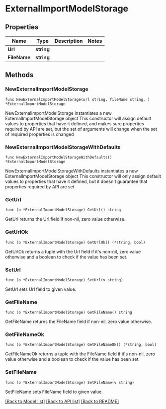 # ExternalImportModelStorage

## Properties

Name | Type | Description | Notes
------------ | ------------- | ------------- | -------------
**Url** | **string** |  | 
**FileName** | **string** |  | 

## Methods

### NewExternalImportModelStorage

`func NewExternalImportModelStorage(url string, fileName string, ) *ExternalImportModelStorage`

NewExternalImportModelStorage instantiates a new ExternalImportModelStorage object
This constructor will assign default values to properties that have it defined,
and makes sure properties required by API are set, but the set of arguments
will change when the set of required properties is changed

### NewExternalImportModelStorageWithDefaults

`func NewExternalImportModelStorageWithDefaults() *ExternalImportModelStorage`

NewExternalImportModelStorageWithDefaults instantiates a new ExternalImportModelStorage object
This constructor will only assign default values to properties that have it defined,
but it doesn't guarantee that properties required by API are set

### GetUrl

`func (o *ExternalImportModelStorage) GetUrl() string`

GetUrl returns the Url field if non-nil, zero value otherwise.

### GetUrlOk

`func (o *ExternalImportModelStorage) GetUrlOk() (*string, bool)`

GetUrlOk returns a tuple with the Url field if it's non-nil, zero value otherwise
and a boolean to check if the value has been set.

### SetUrl

`func (o *ExternalImportModelStorage) SetUrl(v string)`

SetUrl sets Url field to given value.


### GetFileName

`func (o *ExternalImportModelStorage) GetFileName() string`

GetFileName returns the FileName field if non-nil, zero value otherwise.

### GetFileNameOk

`func (o *ExternalImportModelStorage) GetFileNameOk() (*string, bool)`

GetFileNameOk returns a tuple with the FileName field if it's non-nil, zero value otherwise
and a boolean to check if the value has been set.

### SetFileName

`func (o *ExternalImportModelStorage) SetFileName(v string)`

SetFileName sets FileName field to given value.



[[Back to Model list]](../README.md#documentation-for-models) [[Back to API list]](../README.md#documentation-for-api-endpoints) [[Back to README]](../README.md)


